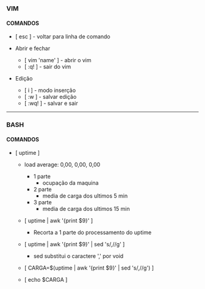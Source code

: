 ### VIM

#### COMANDOS

- [ esc ] - voltar para linha de comando

- Abrir e fechar
    - [ vim 'name' ] - abrir o vim
    - [ :q! ] - sair do vim

- Edição
    - [ i ] - modo inserção
    - [ :w ] - salvar edição
    - [ :wq! ] - salvar e sair

---

### BASH

#### COMANDOS

- [ uptime ]
    - load average: 0,00, 0,00, 0,00
        - 1 parte
            - ocupação da maquina
        - 2 parte
            - media de carga dos ultimos 5 min
        - 3 parte
            - media de carga dos ultimos 15 min

    - [ uptime | awk '{print $9}' ]
        - Recorta a 1 parte do processamento do uptime

    - [ uptime | awk '{print $9}' | sed 's/,//g' ]
        - sed substitui o caractere ',' por void

    - [ CARGA=$(uptime | awk '{print $9}' | sed 's/,//g') ]
    - [ echo $CARGA ]
